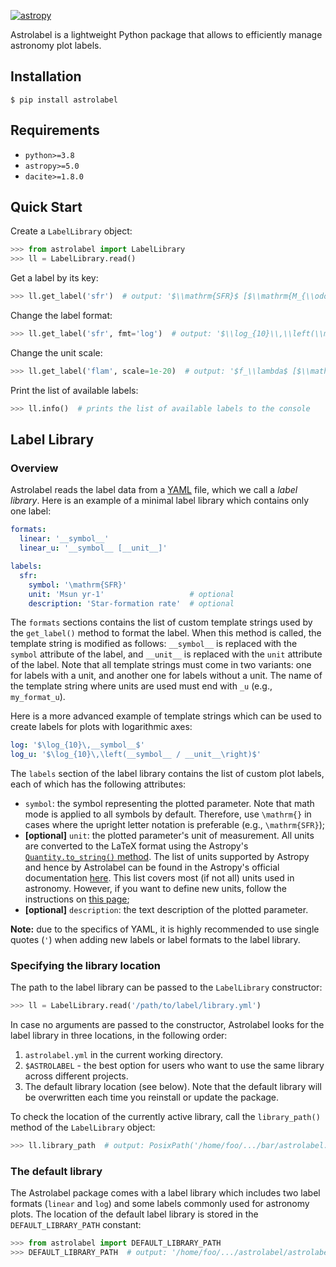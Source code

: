 [![astropy](http://img.shields.io/badge/powered%20by-AstroPy-orange.svg?style=flat)](http://www.astropy.org/)

Astrolabel is a lightweight Python package that allows to efficiently manage astronomy plot labels.

## Installation

```shell
$ pip install astrolabel
```

## Requirements

- `python>=3.8`
- `astropy>=5.0`
- `dacite>=1.8.0`

## Quick Start

Create a `LabelLibrary` object:

```python
>>> from astrolabel import LabelLibrary
>>> ll = LabelLibrary.read()
```

Get a label by its key:

```python
>>> ll.get_label('sfr')  # output: '$\\mathrm{SFR}$ [$\\mathrm{M_{\\odot}\\,yr^{-1}}$]'
```

Change the label format:
```python
>>> ll.get_label('sfr', fmt='log')  # output: '$\\log_{10}\\,\\left(\\mathrm{SFR} / \\mathrm{M_{\\odot}\\,yr^{-1}}\\right)$'
```

Change the unit scale:
```python
>>> ll.get_label('flam', scale=1e-20)  # output: '$f_\\lambda$ [$\\mathrm{10^{-20}\\,erg\\,A^{-1}\\,s^{-1}\\,cm^{-2}}$]'
```

Print the list of available labels:

```python
>>> ll.info()  # prints the list of available labels to the console
```

## Label Library

### Overview

Astrolabel reads the label data from a [YAML](https://yaml.org) file, which we call a _label library_. Here is an example of a minimal label library which contains only one label:

```yaml
formats:
  linear: '__symbol__'
  linear_u: '__symbol__ [__unit__]'

labels:
  sfr:
    symbol: '\mathrm{SFR}'
    unit: 'Msun yr-1'                   # optional
    description: 'Star-formation rate'  # optional
```

The `formats` sections contains the list of custom template strings used by the `get_label()` method to format the label. When this method is called, the template string is modified as follows: `__symbol__` is replaced with the `symbol` attribute of the label, and `__unit__` is replaced with the `unit` attribute of the label.  Note that all template strings must come in two variants: one for labels with a unit, and another one for labels without a unit. The name of the template string where units are used must end with `_u` (e.g., `my_format_u`).

Here is a more advanced example of template strings which can be used to create labels for plots with logarithmic axes:
```yaml
log: '$\log_{10}\,__symbol__$'
log_u: '$\log_{10}\,\left(__symbol__ / __unit__\right)$'
```

The `labels` section of the label library contains the list of custom plot labels, each of which has the following attributes:

- `symbol`: the symbol representing the plotted parameter. Note that math mode is applied to all symbols by default. Therefore, use `\mathrm{}` in cases where the upright letter notation is preferable (e.g., `\mathrm{SFR}`);
- **\[optional\]** `unit`: the plotted parameter's unit of measurement. All units are converted to the LaTeX format using the Astropy's [`Quantity.to_string()` method](https://docs.astropy.org/en/stable/api/astropy.units.Quantity.html#astropy.units.Quantity.to_string). The list of units supported by Astropy and hence by Astrolabel can be found in the Astropy's official documentation [here](https://docs.astropy.org/en/stable/units/index.html). This list covers most (if not all) units used in astronomy. However, if you want to define new units, follow the instructions on [this page](https://docs.astropy.org/en/stable/units/combining_and_defining.html#defining-units);
- **\[optional\]** `description`: the text description of the plotted parameter.

**Note:** due to the specifics of YAML, it is highly recommended to use single quotes (`'`) when adding new labels or label formats to the label library.

### Specifying the library location

The path to the label library can be passed to the `LabelLibrary` constructor:

```python
>>> ll = LabelLibrary.read('/path/to/label/library.yml')
```

In case no arguments are passed to the constructor, Astrolabel looks for the label library in three locations, in the following order:

1. `astrolabel.yml` in the current working directory.
2. `$ASTROLABEL` - the best option for users who want to use the same library across different projects.
3. The default library location (see below). Note that the default library will be overwritten each time you reinstall or update the package. 

To check the location of the currently active library, call the `library_path()` method of the `LabelLibrary` object:

```python
>>> ll.library_path  # output: PosixPath('/home/foo/.../bar/astrolabel.yml')
```


### The default library

The Astrolabel package comes with a label library which includes two label formats (`linear` and `log`) and some labels commonly used for astronomy plots. The location of the default label library is stored in the `DEFAULT_LIBRARY_PATH` constant:

```python
>>> from astrolabel import DEFAULT_LIBRARY_PATH
>>> DEFAULT_LIBRARY_PATH  # output: '/home/foo/.../astrolabel/astrolabel/data/astrolabel.yml'
```

